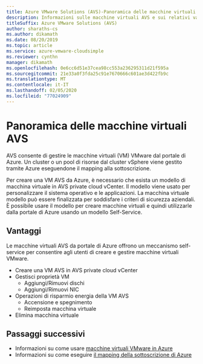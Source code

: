 ```yaml
---
title: Azure VMware Solutions (AVS)-Panoramica delle macchine virtuali
description: Informazioni sulle macchine virtuali AVS e sui relativi vantaggi.
titleSuffix: Azure VMware Solutions (AVS)
author: sharaths-cs
ms.author: dikamath
ms.date: 08/20/2019
ms.topic: article
ms.service: azure-vmware-cloudsimple
ms.reviewer: cynthn
manager: dikamath
ms.openlocfilehash: 0e6cc6d51e37cea98cc553a236295311d21f595a
ms.sourcegitcommit: 21e33a0f3fda25c91e7670666c601ae3d422fb9c
ms.translationtype: MT
ms.contentlocale: it-IT
ms.lasthandoff: 02/05/2020
ms.locfileid: "77024909"
---
```

# <a name="avs-virtual-machines-overview"></a>Panoramica delle macchine virtuali AVS

AVS consente di gestire le macchine virtuali (VM) VMware dal portale di Azure. Un cluster o un pool di risorse dal cluster vSphere viene gestito tramite Azure eseguendone il mapping alla sottoscrizione.

Per creare una VM AVS da Azure, è necessario che esista un modello di macchina virtuale in AVS private cloud vCenter. Il modello viene usato per personalizzare il sistema operativo e le applicazioni. La macchina virtuale modello può essere finalizzata per soddisfare i criteri di sicurezza aziendali. È possibile usare il modello per creare macchine virtuali e quindi utilizzarle dalla portale di Azure usando un modello Self-Service.

## <a name="benefits"></a>Vantaggi

Le macchine virtuali AVS da portale di Azure offrono un meccanismo self-service per consentire agli utenti di creare e gestire macchine virtuali VMware.

* Creare una VM AVS in AVS private cloud vCenter
* Gestisci proprietà VM
  * Aggiungi/Rimuovi dischi
  * Aggiungi/Rimuovi NIC
* Operazioni di risparmio energia della VM AVS
  * Accensione e spegnimento
  * Reimposta macchina virtuale
* Elimina macchina virtuale

## <a name="next-steps"></a>Passaggi successivi

* Informazioni su come usare [macchine virtuali VMware in Azure](quickstart-create-vmware-virtual-machine.md)
* Informazioni su come eseguire [il mapping della sottoscrizione di Azure](azure-subscription-mapping.md)
